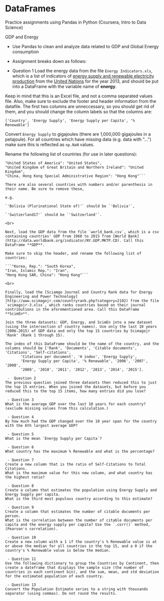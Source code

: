 # DataFrames
Practice assignments using Pandas in Python (Coursera, Intro to Data Science)


GDP and Energy
  - Use Pandas to clean and analyze data related to GDP and Global Energy consumption
  - Assignment breaks down as follows:
  
  - Question 1 
 Load the energy data from the file `Energy Indicators.xls`, which is a list of indicators of [energy supply and renewable electricity production](Energy%20Indicators.xls) from the [United Nations](http://unstats.un.org/unsd/environment/excel_file_tables/2013/Energy%20Indicators.xls) for the year 2013, and should be put into a DataFrame with the variable name of **energy**.
 
 Keep in mind that this is an Excel file, and not a comma separated values file. Also, make sure to exclude the footer and header information from the datafile. The first two columns are unneccessary, so you should get rid of them, and you should change the column labels so that the columns are:
 
 `['Country', 'Energy Supply', 'Energy Supply per Capita', '% Renewable']`
 
 Convert `Energy Supply` to gigajoules (there are 1,000,000 gigajoules in a petajoule). For all countries which have missing data (e.g. data with "...") make sure this is reflected as `np.NaN` values.
 
 Rename the following list of countries (for use in later questions):
 
 ```"Republic of Korea": "South Korea",
 "United States of America": "United States",
 "United Kingdom of Great Britain and Northern Ireland": "United Kingdom",
 "China, Hong Kong Special Administrative Region": "Hong Kong"```
 
 There are also several countries with numbers and/or parenthesis in their name. Be sure to remove these, 
 
 e.g. 
 
 `'Bolivia (Plurinational State of)'` should be `'Bolivia'`, 
 
 `'Switzerland17'` should be `'Switzerland'`.
 
 <br>
 
 Next, load the GDP data from the file `world_bank.csv`, which is a csv containing countries' GDP from 1960 to 2015 from [World Bank](http://data.worldbank.org/indicator/NY.GDP.MKTP.CD). Call this DataFrame **GDP**. 
 
 Make sure to skip the header, and rename the following list of countries:
 
 ```"Korea, Rep.": "South Korea", 
 "Iran, Islamic Rep.": "Iran",
 "Hong Kong SAR, China": "Hong Kong"```
 
 <br>
 
 Finally, load the [Sciamgo Journal and Country Rank data for Energy Engineering and Power Technology](http://www.scimagojr.com/countryrank.php?category=2102) from the file `scimagojr-3.xlsx`, which ranks countries based on their journal contributions in the aforementioned area. Call this DataFrame **ScimEn**.
 
 Join the three datasets: GDP, Energy, and ScimEn into a new dataset (using the intersection of country names). Use only the last 10 years (2006-2015) of GDP data and only the top 15 countries by Scimagojr 'Rank' (Rank 1 through 15). 
 
 The index of this DataFrame should be the name of the country, and the columns should be ['Rank', 'Documents', 'Citable documents', 'Citations', 'Self-citations',
        'Citations per document', 'H index', 'Energy Supply',
        'Energy Supply per Capita', '% Renewable', '2006', '2007', '2008',
        '2009', '2010', '2011', '2012', '2013', '2014', '2015'].
        
  -  Question 2
 The previous question joined three datasets then reduced this to just the top 15 entries. When you joined the datasets, but before you reduced this to the top 15 items, how many entries did you lose?
 
  - Question 3
 What is the average GDP over the last 10 years for each country? (exclude missing values from this calculation.)
 
  - Question 4
 By how much had the GDP changed over the 10 year span for the country with the 6th largest average GDP?
 
  - Question 5
 What is the mean `Energy Supply per Capita`?
 
  - Question 6
 What country has the maximum % Renewable and what is the percentage?
 
  - Question 7
 Create a new column that is the ratio of Self-Citations to Total Citations. 
 What is the maximum value for this new column, and what country has the highest ratio?
 
  - Question 8
 Create a column that estimates the population using Energy Supply and Energy Supply per capita. 
 What is the third most populous country according to this estimate?
 
  - Question 9
 Create a column that estimates the number of citable documents per person. 
 What is the correlation between the number of citable documents per capita and the energy supply per capita? Use the `.corr()` method, (Pearson's correlation).
 
  - Question 10
 Create a new column with a 1 if the country's % Renewable value is at or above the median for all countries in the top 15, and a 0 if the country's % Renewable value is below the median.
 
  - Question 11
 Use the following dictionary to group the Countries by Continent, then create a dateframe that displays the sample size (the number of countries in each continent bin), and the sum, mean, and std deviation for the estimated population of each country.
 
  - Question 13
 Convert the Population Estimate series to a string with thousands separator (using commas). Do not round the results.
 
 
 
 
